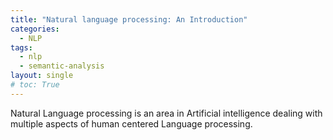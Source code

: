 ```yaml
---
title: "Natural language processing: An Introduction"
categories:
  - NLP
tags:
  - nlp
  - semantic-analysis
layout: single
# toc: True
---
```


Natural Language processing is an area in Artificial intelligence dealing with multiple aspects of human centered Language processing.